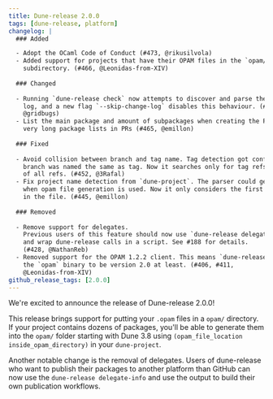 ```yaml
---
title: Dune-release 2.0.0
tags: [dune-release, platform]
changelog: |
  ### Added

  - Adopt the OCaml Code of Conduct (#473, @rikusilvola)
  - Added support for projects that have their OPAM files in the `opam/`
    subdirectory. (#466, @Leonidas-from-XIV)
  
  ### Changed
  
  - Running `dune-release check` now attempts to discover and parse the change
    log, and a new flag `--skip-change-log` disables this behaviour. (#458,
    @gridbugs)
  - List the main package and amount of subpackages when creating the PR to avoid
    very long package lists in PRs (#465, @emillon)
  
  ### Fixed
  
  - Avoid collision between branch and tag name. Tag detection got confused when
    branch was named the same as tag. Now it searches only for tag refs, instead
    of all refs. (#452, @3Rafal)
  - Fix project name detection from `dune-project`. The parser could get confused
    when opam file generation is used. Now it only considers the first `(name X)`
    in the file. (#445, @emillon)
  
  ### Removed
  
  - Remove support for delegates.
    Previous users of this feature should now use `dune-release delegate-info`
    and wrap dune-release calls in a script. See #188 for details.
    (#428, @NathanReb)
  - Removed support for the OPAM 1.2.2 client. This means `dune-release` expects
    the `opam` binary to be version 2.0 at least. (#406, #411,
    @Leonidas-from-XIV)
github_release_tags: [2.0.0]
---
```


We're excited to announce the release of Dune-release 2.0.0!

This release brings support for putting your `.opam` files in a `opam/`
directory. If your project contains dozens of packages, you'll be able to
generate them into the `opam/` folder starting with Dune 3.8 using `(opam_file_location
inside_opam_directory)` in your `dune-project`.

Another notable change is the removal of delegates. Users of dune-release who
want to publish their packages to another platform than GitHub can now use the
`dune-release delegate-info` and use the output to build their own publication
workflows.
